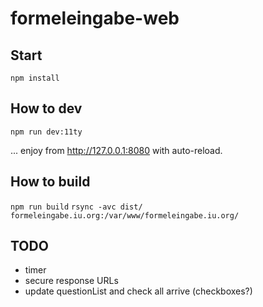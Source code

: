 # formeleingabe-web

## Start

`npm install`

## How to dev

`npm run dev:11ty`

... enjoy from http://127.0.0.1:8080 with auto-reload.

## How to build

`npm run build`
`rsync -avc dist/ formeleingabe.iu.org:/var/www/formeleingabe.iu.org/`

## TODO
* timer
* secure response URLs
* update questionList and check all arrive (checkboxes?)